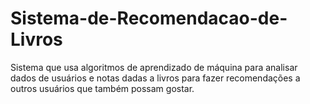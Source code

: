 # Sistema-de-Recomendacao-de-Livros
Sistema que usa algoritmos de aprendizado de máquina para analisar dados de usuários e notas dadas a livros para fazer recomendações a outros usuários que também possam gostar.
